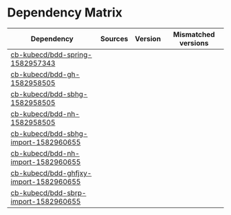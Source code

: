 # Dependency Matrix

Dependency | Sources | Version | Mismatched versions
---------- | ------- | ------- | -------------------
[cb-kubecd/bdd-spring-1582957343](https://github.com/cb-kubecd/bdd-spring-1582957343.git) |  | []() | 
[cb-kubecd/bdd-gh-1582958505](https://github.com/cb-kubecd/bdd-gh-1582958505.git) |  | []() | 
[cb-kubecd/bdd-sbhg-1582958505](https://github.com/cb-kubecd/bdd-sbhg-1582958505.git) |  | []() | 
[cb-kubecd/bdd-nh-1582958505](https://github.com/cb-kubecd/bdd-nh-1582958505.git) |  | []() | 
[cb-kubecd/bdd-sbhg-import-1582960655](https://github.com/cb-kubecd/bdd-sbhg-import-1582960655.git) |  | []() | 
[cb-kubecd/bdd-nh-import-1582960655](https://github.com/cb-kubecd/bdd-nh-import-1582960655.git) |  | []() | 
[cb-kubecd/bdd-ghfjxy-import-1582960655](https://github.com/cb-kubecd/bdd-ghfjxy-import-1582960655.git) |  | []() | 
[cb-kubecd/bdd-sbrp-import-1582960655](https://github.com/cb-kubecd/bdd-sbrp-import-1582960655.git) |  | []() | 
